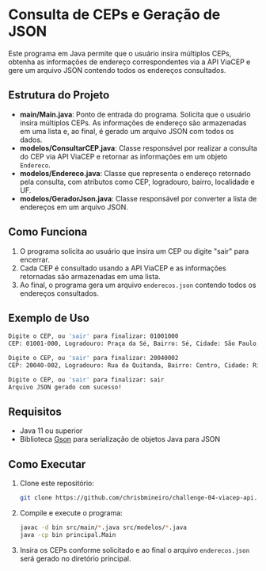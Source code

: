 
# Consulta de CEPs e Geração de JSON

Este programa em Java permite que o usuário insira múltiplos CEPs, obtenha as informações de endereço correspondentes via a API ViaCEP e gere um arquivo JSON contendo todos os endereços consultados.

## Estrutura do Projeto

- **main/Main.java**: Ponto de entrada do programa. Solicita que o usuário insira múltiplos CEPs. As informações de endereço são armazenadas em uma lista e, ao final, é gerado um arquivo JSON com todos os dados.
- **modelos/ConsultarCEP.java**: Classe responsável por realizar a consulta do CEP via API ViaCEP e retornar as informações em um objeto `Endereco`.
- **modelos/Endereco.java**: Classe que representa o endereço retornado pela consulta, com atributos como CEP, logradouro, bairro, localidade e UF.
- **modelos/GeradorJson.java**: Classe responsável por converter a lista de endereços em um arquivo JSON.

## Como Funciona

1. O programa solicita ao usuário que insira um CEP ou digite "sair" para encerrar.
2. Cada CEP é consultado usando a API ViaCEP e as informações retornadas são armazenadas em uma lista.
3. Ao final, o programa gera um arquivo `enderecos.json` contendo todos os endereços consultados.

## Exemplo de Uso

```bash
Digite o CEP, ou 'sair' para finalizar: 01001000
CEP: 01001-000, Logradouro: Praça da Sé, Bairro: Sé, Cidade: São Paulo, UF: SP

Digite o CEP, ou 'sair' para finalizar: 20040002
CEP: 20040-002, Logradouro: Rua da Quitanda, Bairro: Centro, Cidade: Rio de Janeiro, UF: RJ

Digite o CEP, ou 'sair' para finalizar: sair
Arquivo JSON gerado com sucesso!
```

## Requisitos

- Java 11 ou superior
- Biblioteca [Gson](https://github.com/google/gson) para serialização de objetos Java para JSON

## Como Executar

1. Clone este repositório:
   ```bash
   git clone https://github.com/chrisbmineiro/challenge-04-viacep-api.git
   ```

2. Compile e execute o programa:
   ```bash
   javac -d bin src/main/*.java src/modelos/*.java
   java -cp bin principal.Main
   ```

3. Insira os CEPs conforme solicitado e ao final o arquivo `enderecos.json` será gerado no diretório principal.
